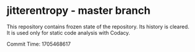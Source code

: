 # jitterentropy - master branch

This repository contains frozen state of the repository.
Its history is cleared. It is used only for static code
analysis with Codacy.

Commit Time: 1705468617